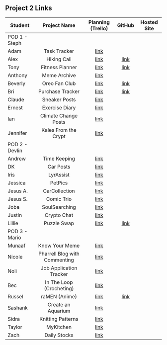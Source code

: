 ## Project 2 Links

| Student | Project Name | Planning (Trello) | GitHub | Hosted Site |
|---|:---:|:---:|:---:|:---:|
| POD 1 - Steph |  |  |  |  |
| Adam | Task Tracker | [link](https://trello.com/b/jkzYbntl/project-2) |  |  |
| Alex | Hiking Cali | [link](https://trello.com/b/2DZgcoYD/p2) | [link](https://github.com/ahaines10/hiking-california) |  |
| Tony | Fitness Planner | [link](https://trello.com/b/TiiQjqaC/sei-project-2) | [link](https://github.com/anthonybrockett/fitness-planner) |  |
| Anthony | Meme Archive | [link](https://trello.com/b/sWbU7H2S/project-2) |  |  |
| Beverly | Oreo Fan Club | [link](https://trello.com/b/uwxkp1hv/p2) | [link](https://github.com/bevcook126/oreo-fan-club) |  |
| Bri | Purchase Tracker | [link](https://trello.com/b/5UM2SZa5/p2) | [link](https://github.com/heyjudesmom/purchase-tracker) |  |
| Claude | Sneaker Posts | [link](https://trello.com/b/mEZGVl2i/p2) |  |  |
| Ernest | Exercise Diary | [link](https://trello.com/b/KsFjm6Yw/p2-board) |  |  |
| Ian | Climate Change Posts | [link](https://trello.com/b/ipMYjy0T/p2) |  |  |
| Jennifer | Kales From the Crypt | [link](https://trello.com/b/3N2vDlcT/p2-general-assembly) |  |  |
| POD 2 - Devlin |  |  |  |  |
| Andrew | Time Keeping | [link](https://trello.com/b/HVaYAYck/p2) |  |  |
| DK | Car Posts | [link](https://trello.com/b/hFMBpwFM/p2) |  |  |
| Iris | LyrAssist | [link](https://trello.com/b/UEt3aON7/project-2-board) |  |  |
| Jessica | PetPics | [link](https://trello.com/b/ibP68Jgd/project-2) |  |  |
| Jesus A. | CarCollection | [link](https://trello.com/b/H7f8FhcM/unit-2) |  |  |
| Jesus S. | Comic Trio | [link](https://trello.com/b/EpUeiWzE/project-2) |  |  |
| Joba | SoulSearching | [link](https://trello.com/b/eoGTofRV/p2) |  |  |
| Justin | Crypto Chat | [link](https://trello.com/b/wv4NGkzS/p2-board) |  |  |
| Lillie | Puzzle Swap | [link](https://trello.com/b/CWxkey7I/project-2) | [link](https://github.com/lilliesheely/Puzzle-Swap) |  |
| POD 3 - Mario |  |  |  |  |
| Munaaf | Know Your Meme | [link](https://trello.com/b/MaDqqfLm/project-2) |  |  |
| Nicole | Pharrell Blog with Commenting | [link](https://trello.com/b/syVCrKlw/p2) |  |  |
| Noli | Job Application Tracker | [link](https://trello.com/b/qltC7ve2/p2) |  |  |
| Bec | In The Loop (Crocheting) | [link](https://trello.com/b/WLhJuRDH/project-2) |  |  |
| Russel | raMEN (Anime) | [link](https://trello.com/b/fTMCM0TJ/ramen) | [link](https://github.com/russellasagna/raMEN) |  |
| Sashank | Create an Aquarium | [link](https://trello.com/b/Vgd1PjKq/p2) |  |  |
| Sidra | Knitting Patterns | [link](https://trello.com/b/qJb8NIYi/knit-away) |  |  |
| Taylor | MyKitchen | [link](https://trello.com/b/HuKUs9mr/ga-project-2-mykitchen) |  |  |
| Zach | Daily Stocks | [link](https://trello.com/b/FpjPfHJX/project-2) |  |  |

